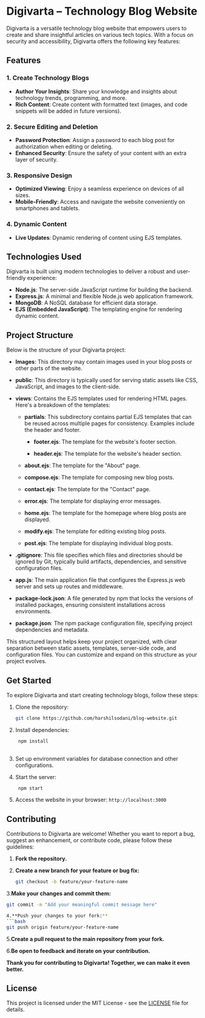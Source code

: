 # Digivarta – Technology Blog Website

Digivarta is a versatile technology blog website that empowers users to create and share insightful articles on various tech topics. With a focus on security and accessibility, Digivarta offers the following key features:

## Features

### 1. Create Technology Blogs
- **Author Your Insights**: Share your knowledge and insights about technology trends, programming, and more.
- **Rich Content**: Create content with formatted text (images, and code snippets will be added in future versions).

### 2. Secure Editing and Deletion
- **Password Protection**: Assign a password to each blog post for authorization when editing or deleting.
- **Enhanced Security**: Ensure the safety of your content with an extra layer of security.

### 3. Responsive Design
- **Optimized Viewing**: Enjoy a seamless experience on devices of all sizes.
- **Mobile-Friendly**: Access and navigate the website conveniently on smartphones and tablets.

### 4. Dynamic Content
- **Live Updates**: Dynamic rendering of content using EJS templates.

## Technologies Used

Digivarta is built using modern technologies to deliver a robust and user-friendly experience:

- **Node.js**: The server-side JavaScript runtime for building the backend.
- **Express.js**: A minimal and flexible Node.js web application framework.
- **MongoDB**: A NoSQL database for efficient data storage.
- **EJS (Embedded JavaScript)**: The templating engine for rendering dynamic content.

## Project Structure

Below is the structure of your Digivarta project:

- **Images**: This directory may contain images used in your blog posts or other parts of the website.

- **public**: This directory is typically used for serving static assets like CSS, JavaScript, and images to the client-side.

- **views**: Contains the EJS templates used for rendering HTML pages. Here's a breakdown of the templates:

     - **partials**: This subdirectory contains partial EJS templates that can be reused across multiple pages for consistency. Examples include the header and footer.

          - **footer.ejs**: The template for the website's footer section.

          - **header.ejs**: The template for the website's header section.

   - **about.ejs**: The template for the "About" page.

   - **compose.ejs**: The template for composing new blog posts.

   - **contact.ejs**: The template for the "Contact" page.

   - **error.ejs**: The template for displaying error messages.

   - **home.ejs**: The template for the homepage where blog posts are displayed.

   - **modify.ejs**: The template for editing existing blog posts.

   - **post.ejs**: The template for displaying individual blog posts.

- **.gitignore**: This file specifies which files and directories should be ignored by Git, typically build artifacts, dependencies, and sensitive configuration files.

- **app.js**: The main application file that configures the Express.js web server and sets up routes and middleware.

- **package-lock.json**: A file generated by npm that locks the versions of installed packages, ensuring consistent installations across environments.

- **package.json**: The npm package configuration file, specifying project dependencies and metadata.

This structured layout helps keep your project organized, with clear separation between static assets, templates, server-side code, and configuration files. You can customize and expand on this structure as your project evolves.

## Get Started

To explore Digivarta and start creating technology blogs, follow these steps:

1. Clone the repository:
   ```bash
   git clone https://github.com/harshilsodani/blog-website.git

2. Install dependencies:
   ```bash
    npm install
     
3. Set up environment variables for database connection and other configurations.

4. Start the server:
   ```bash
    npm start

5. Access the website in your browser: `http://localhost:3000`

## Contributing

Contributions to Digivarta are welcome! Whether you want to report a bug, suggest an enhancement, or contribute code, please follow these guidelines:

1. **Fork the repository.**

2. **Create a new branch for your feature or bug fix:**
   ```bash
   git checkout -b feature/your-feature-name

3.**Make your changes and commit them:**
  ```bash
  git commit -m "Add your meaningful commit message here"

4.**Push your changes to your fork:**
  ```bash
  git push origin feature/your-feature-name
  ```

5.**Create a pull request to the main repository from your fork.**

6.**Be open to feedback and iterate on your contribution.**

**Thank you for contributing to Digivarta! Together, we can make it even better.**


## License

This project is licensed under the MIT License - see the [LICENSE](LICENSE) file for details.
